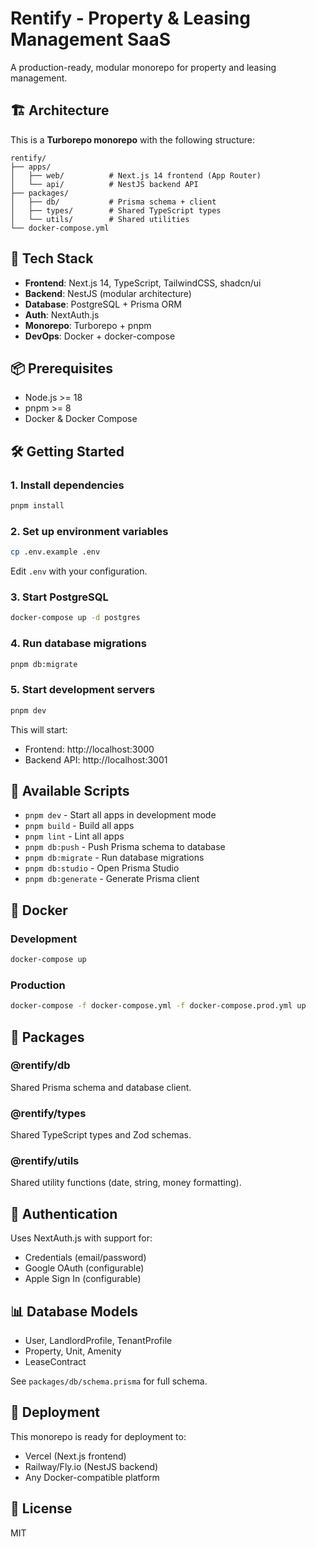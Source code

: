 # Rentify - Property & Leasing Management SaaS

A production-ready, modular monorepo for property and leasing management.

## 🏗️ Architecture

This is a **Turborepo monorepo** with the following structure:

```
rentify/
├── apps/
│   ├── web/          # Next.js 14 frontend (App Router)
│   └── api/          # NestJS backend API
├── packages/
│   ├── db/           # Prisma schema + client
│   ├── types/        # Shared TypeScript types
│   └── utils/        # Shared utilities
└── docker-compose.yml
```

## 🚀 Tech Stack

- **Frontend**: Next.js 14, TypeScript, TailwindCSS, shadcn/ui
- **Backend**: NestJS (modular architecture)
- **Database**: PostgreSQL + Prisma ORM
- **Auth**: NextAuth.js
- **Monorepo**: Turborepo + pnpm
- **DevOps**: Docker + docker-compose

## 📦 Prerequisites

- Node.js >= 18
- pnpm >= 8
- Docker & Docker Compose

## 🛠️ Getting Started

### 1. Install dependencies

```bash
pnpm install
```

### 2. Set up environment variables

```bash
cp .env.example .env
```

Edit `.env` with your configuration.

### 3. Start PostgreSQL

```bash
docker-compose up -d postgres
```

### 4. Run database migrations

```bash
pnpm db:migrate
```

### 5. Start development servers

```bash
pnpm dev
```

This will start:
- Frontend: http://localhost:3000
- Backend API: http://localhost:3001

## 📜 Available Scripts

- `pnpm dev` - Start all apps in development mode
- `pnpm build` - Build all apps
- `pnpm lint` - Lint all apps
- `pnpm db:push` - Push Prisma schema to database
- `pnpm db:migrate` - Run database migrations
- `pnpm db:studio` - Open Prisma Studio
- `pnpm db:generate` - Generate Prisma client

## 🐳 Docker

### Development

```bash
docker-compose up
```

### Production

```bash
docker-compose -f docker-compose.yml -f docker-compose.prod.yml up
```

## 📁 Packages

### @rentify/db

Shared Prisma schema and database client.

### @rentify/types

Shared TypeScript types and Zod schemas.

### @rentify/utils

Shared utility functions (date, string, money formatting).

## 🔐 Authentication

Uses NextAuth.js with support for:
- Credentials (email/password)
- Google OAuth (configurable)
- Apple Sign In (configurable)

## 📊 Database Models

- User, LandlordProfile, TenantProfile
- Property, Unit, Amenity
- LeaseContract

See `packages/db/schema.prisma` for full schema.

## 🚢 Deployment

This monorepo is ready for deployment to:
- Vercel (Next.js frontend)
- Railway/Fly.io (NestJS backend)
- Any Docker-compatible platform

## 📄 License

MIT


